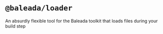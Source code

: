 # `@baleada/loader`

An absurdly flexible tool for the Baleada toolkit that loads files during your build step
